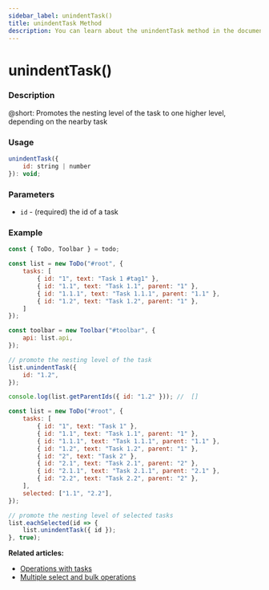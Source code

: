 ```yaml
---
sidebar_label: unindentTask()
title: unindentTask Method
description: You can learn about the unindentTask method in the documentation of the DHTMLX JavaScript To Do List library. Browse developer guides and API reference, try out code examples and live demos, and download a free 30-day evaluation version of DHTMLX To Do List.
---
```


# unindentTask()

### Description

@short: Promotes the nesting level of the task to one higher level, depending on the nearby task

### Usage

~~~js
unindentTask({
    id: string | number
}): void;
~~~

### Parameters

- `id` - (required) the id of a task

### Example

~~~js {17-19,21} title="Example 1. Promoting the nesting level of one task"
const { ToDo, Toolbar } = todo;

const list = new ToDo("#root", {
    tasks: [
        { id: "1", text: "Task 1 #tag1" },
        { id: "1.1", text: "Task 1.1", parent: "1" },
        { id: "1.1.1", text: "Task 1.1.1", parent: "1.1" },
        { id: "1.2", text: "Task 1.2", parent: "1" },
    ]
});

const toolbar = new Toolbar("#toolbar", {
    api: list.api,
});

// promote the nesting level of the task
list.unindentTask({ 
    id: "1.2",
});

console.log(list.getParentIds({ id: "1.2" })); //  []
~~~

~~~js title="Example 2. Promoting the nesting level of multiple tasks"
const list = new ToDo("#root", {
    tasks: [
        { id: "1", text: "Task 1" },
        { id: "1.1", text: "Task 1.1", parent: "1" },
        { id: "1.1.1", text: "Task 1.1.1", parent: "1.1" },
        { id: "1.2", text: "Task 1.2", parent: "1" },
        { id: "2", text: "Task 2" },
        { id: "2.1", text: "Task 2.1", parent: "2" },
        { id: "2.1.1", text: "Task 2.1.1", parent: "2.1" },
        { id: "2.2", text: "Task 2.2", parent: "2" },
    ],
    selected: ["1.1", "2.2"],
});

// promote the nesting level of selected tasks
list.eachSelected(id => {
    list.unindentTask({ id });
}, true);
~~~

**Related articles:**
- [Operations with tasks](guides/task_operations.md)
- [Multiple select and bulk operations](guides/multiselection.md)